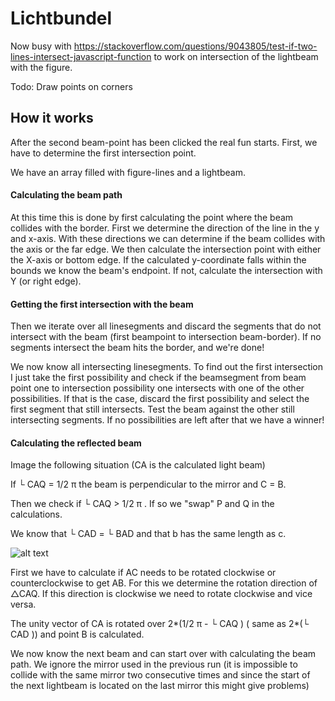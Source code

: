 # Lichtbundel


Now busy with https://stackoverflow.com/questions/9043805/test-if-two-lines-intersect-javascript-function to work on intersection of the lightbeam with the figure.

Todo:
Draw points on corners


## How it works

After the second beam-point has been clicked the real fun starts. 
First, we have to determine the first intersection point. 

We have an array filled with figure-lines and a lightbeam.

#### Calculating the beam path
At this time this is done by first calculating the point where the beam collides with the border. First we determine the direction of the line in the y and x-axis. With these directions we can determine if the beam collides with the axis or the far edge.  We then calculate the intersection point with either the X-axis or bottom edge. If the calculated y-coordinate falls within the bounds we know the beam's endpoint. If not, calculate the intersection with Y (or right edge).   



#### Getting the first intersection with the beam
Then we iterate over all linesegments and discard the segments that do not intersect with the beam (first beampoint to intersection beam-border). If no segments intersect the beam hits the border, and we're done!

We now know all intersecting linesegments. To find out the first intersection I just take the first possibility and check if the beamsegment from beam point one to intersection possibility one intersects with one of the other possibilities. 
If that is the case, discard the first possibility and select the first segment that still intersects. Test the beam against the other still intersecting segments. If no possibilities are left after that we have a winner! 

#### Calculating the reflected beam
Image the following situation (CA is the calculated light beam)

If └ CAQ = 1/2 π the beam is perpendicular to the mirror and C = B.


Then we check if └ CAQ > 1/2 π . If so we "swap" P and Q in the calculations.


We know that  └ CAD = └ BAD and that b has the same length as c.

![alt text](https://github.com/Xinne/lichtbundel/blob/master/img/triangle.png?raw=true)

First we have to calculate if AC needs to be rotated clockwise or counterclockwise to get AB. For this we determine the rotation direction of △CAQ. If this direction is clockwise we need to rotate clockwise and vice versa.

The unity vector of CA is rotated over 2*(1/2 π - └ CAQ )  ( same as 2*(└ CAD )) and point B is calculated.

We now know the next beam and can start over with calculating the beam path. We ignore the mirror used in the previous run (it is impossible to collide with the same mirror two consecutive times and since the start of the next lightbeam is located on the last mirror this might give problems)



